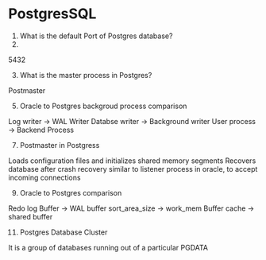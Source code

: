 # PostgresSQL

1. What is the default Port of Postgres database?
2. 
5432

3. What is the master process in Postgres?
   
Postmaster

5. Oracle to Postgres backgroud process comparison
   
Log writer -> WAL Writer
Databse writer -> Background writer
User process -> Backend Process

7. Postmaster in Postgress

Loads configuration files and initializes shared memory segments
Recovers database after crash recovery
similar to listener process in oracle, to accept incoming connections

9. Oracle to Postgres comparison
    
Redo log Buffer -> WAL buffer
sort_area_size -> work_mem
Buffer cache -> shared buffer

11. Postgres Database Cluster
    
It is a group of databases running out of a particular PGDATA







